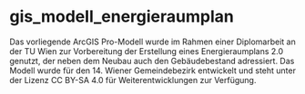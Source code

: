 # gis_modell_energieraumplan
Das vorliegende ArcGIS Pro-Modell wurde im Rahmen einer Diplomarbeit an der TU Wien zur Vorbereitung der Erstellung eines Energieraumplans 2.0 genutzt, der neben dem Neubau auch den Gebäudebestand adressiert. Das Modell wurde für den 14. Wiener Gemeindebezirk entwickelt und steht unter der Lizenz CC BY-SA 4.0 für Weiterentwicklungen zur Verfügung.

